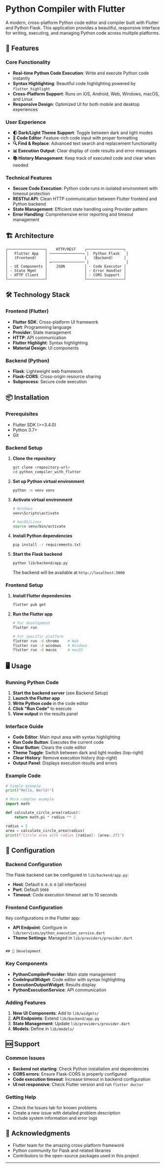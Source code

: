# Python Compiler with Flutter

A modern, cross-platform Python code editor and compiler built with Flutter and Python Flask. This application provides a beautiful, responsive interface for writing, executing, and managing Python code across multiple platforms.

## 🚀 Features

### Core Functionality

- **Real-time Python Code Execution**: Write and execute Python code instantly
- **Syntax Highlighting**: Beautiful code highlighting powered by `flutter_highlight`
- **Cross-Platform Support**: Runs on iOS, Android, Web, Windows, macOS, and Linux
- **Responsive Design**: Optimized UI for both mobile and desktop experiences

### User Experience

- **🌓 Dark/Light Theme Support**: Toggle between dark and light modes
- **📝 Code Editor**: Feature-rich code input with proper formatting
- **🔍 Find & Replace**: Advanced text search and replacement functionality
- **📊 Execution Output**: Clear display of code results and error messages
- **📚 History Management**: Keep track of executed code and clear when needed

### Technical Features

- **Secure Code Execution**: Python code runs in isolated environment with timeout protection
- **RESTful API**: Clean HTTP communication between Flutter frontend and Python backend
- **State Management**: Efficient state handling using Provider pattern
- **Error Handling**: Comprehensive error reporting and timeout management

## 🏗️ Architecture

```
┌─────────────────┐    HTTP/REST    ┌─────────────────┐
│   Flutter App   │ ───────────────→ │  Python Flask   │
│   (Frontend)    │                 │   (Backend)     │
│                 │ ←─────────────── │                 │
│ - UI Components │    JSON         │ - Code Executor │
│ - State Mgmt    │                 │ - Error Handler │
│ - HTTP Client   │                 │ - CORS Support  │
└─────────────────┘                 └─────────────────┘
```

## 🛠️ Technology Stack

### Frontend (Flutter)

- **Flutter SDK**: Cross-platform UI framework
- **Dart**: Programming language
- **Provider**: State management
- **HTTP**: API communication
- **Flutter Highlight**: Syntax highlighting
- **Material Design**: UI components

### Backend (Python)

- **Flask**: Lightweight web framework
- **Flask-CORS**: Cross-origin resource sharing
- **Subprocess**: Secure code execution

## 📦 Installation

### Prerequisites

- Flutter SDK (>=3.4.0)
- Python 3.7+
- Git

### Backend Setup

1. **Clone the repository**

   ```bash
   git clone <repository-url>
   cd python_compiler_with_flutter
   ```

2. **Set up Python virtual environment**

   ```bash
   python -m venv venv
   ```

3. **Activate virtual environment**

   ```bash
   # Windows
   venv\Scripts\activate

   # macOS/Linux
   source venv/bin/activate
   ```

4. **Install Python dependencies**

   ```bash
   pip install -r requirements.txt
   ```

5. **Start the Flask backend**

   ```bash
   python lib/backend/app.py
   ```

   The backend will be available at `http://localhost:5000`

### Frontend Setup

1. **Install Flutter dependencies**

   ```bash
   flutter pub get
   ```

2. **Run the Flutter app**

   ```bash
   # For development
   flutter run

   # For specific platform
   flutter run -d chrome    # Web
   flutter run -d windows   # Windows
   flutter run -d macos     # macOS
   ```

## 🖥️ Usage

### Running Python Code

1. **Start the backend server** (see Backend Setup)
2. **Launch the Flutter app**
3. **Write Python code** in the code editor
4. **Click "Run Code"** to execute
5. **View output** in the results panel

### Interface Guide

- **Code Editor**: Main input area with syntax highlighting
- **Run Code Button**: Executes the current code
- **Clear Button**: Clears the code editor
- **Theme Toggle**: Switch between dark and light modes (top-right)
- **Clear History**: Remove execution history (top-right)
- **Output Panel**: Displays execution results and errors

### Example Code

```python
# Simple example
print("Hello, World!")

# More complex example
import math

def calculate_circle_area(radius):
    return math.pi * radius ** 2

radius = 5
area = calculate_circle_area(radius)
print(f"Circle area with radius {radius}: {area:.2f}")
```

## 🔧 Configuration

### Backend Configuration

The Flask backend can be configured in `lib/backend/app.py`:

- **Host**: Default `0.0.0.0` (all interfaces)
- **Port**: Default `5000`
- **Timeout**: Code execution timeout set to 10 seconds

### Frontend Configuration

Key configurations in the Flutter app:

- **API Endpoint**: Configure in `lib/services/python_execution_service.dart`
- **Theme Settings**: Managed in `lib/providers/provider.dart`

```

## 🧪 Development

```

### Key Components

- **PythonCompilerProvider**: Main state management
- **CodeInputWidget**: Code editor with syntax highlighting
- **ExecutionOutputWidget**: Results display
- **PythonExecutionService**: API communication

### Adding Features

1. **New UI Components**: Add to `lib/widgets/`
2. **API Endpoints**: Extend `lib/backend/app.py`
3. **State Management**: Update `lib/providers/provider.dart`
4. **Models**: Define in `lib/models/`


## 🆘 Support

### Common Issues

- **Backend not starting**: Check Python installation and dependencies
- **CORS errors**: Ensure Flask-CORS is properly configured
- **Code execution timeout**: Increase timeout in backend configuration
- **UI not responsive**: Check Flutter version and run `flutter doctor`

### Getting Help

- Check the Issues tab for known problems
- Create a new issue with detailed problem description
- Include system information and error logs

## 🙏 Acknowledgments

- Flutter team for the amazing cross-platform framework
- Python community for Flask and related libraries
- Contributors to the open-source packages used in this project

---
